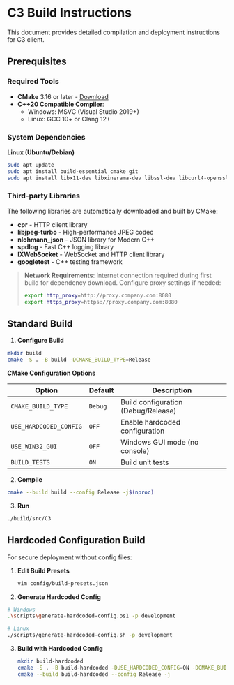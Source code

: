 # C3 Build Instructions

This document provides detailed compilation and deployment instructions for C3 client.

## Prerequisites

### Required Tools

- **CMake** 3.16 or later - [Download](https://cmake.org/download/)
- **C++20 Compatible Compiler**:
  - Windows: MSVC (Visual Studio 2019+)
  - Linux: GCC 10+ or Clang 12+

### System Dependencies

**Linux (Ubuntu/Debian)**
```bash
sudo apt update
sudo apt install build-essential cmake git
sudo apt install libx11-dev libxinerama-dev libssl-dev libcurl4-openssl-dev
```

### Third-party Libraries

The following libraries are automatically downloaded and built by CMake:

- **cpr** - HTTP client library
- **libjpeg-turbo** - High-performance JPEG codec
- **nlohmann_json** - JSON library for Modern C++
- **spdlog** - Fast C++ logging library
- **IXWebSocket** - WebSocket and HTTP client library
- **googletest** - C++ testing framework

> **Network Requirements**: Internet connection required during first build for dependency download. Configure proxy settings if needed:
> ```bash
> export http_proxy=http://proxy.company.com:8080
> export https_proxy=https://proxy.company.com:8080
> ```

## Standard Build


1. **Configure Build**
```bash
mkdir build
cmake -S . -B build -DCMAKE_BUILD_TYPE=Release
```

**CMake Configuration Options**

| Option | Default | Description |
|--------|---------|-------------|
| `CMAKE_BUILD_TYPE` | `Debug` | Build configuration (Debug/Release) |
| `USE_HARDCODED_CONFIG` | `OFF` | Enable hardcoded configuration |
| `USE_WIN32_GUI` | `OFF` | Windows GUI mode (no console) |
| `BUILD_TESTS` | `ON` | Build unit tests |


2. **Compile**
```bash
cmake --build build --config Release -j$(nproc)
```

3. **Run**
```bash
./build/src/C3
```


## Hardcoded Configuration Build

For secure deployment without config files:

1. **Edit Build Presets**
   ```bash
   vim config/build-presets.json
   ```

2. **Generate Hardcoded Config**
```bash
# Windows
.\scripts\generate-hardcoded-config.ps1 -p development

# Linux
./scripts/generate-hardcoded-config.sh -p development
```

3. **Build with Hardcoded Config**
   ```bash
   mkdir build-hardcoded
   cmake -S . -B build-hardcoded -DUSE_HARDCODED_CONFIG=ON -DCMAKE_BUILD_TYPE=Release
   cmake --build build-hardcoded --config Release -j
   ```
